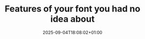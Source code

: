 ---
layout: post
title: "Features of your font you had no idea about"
link: https://sinja.io/blog/get-maximum-out-of-your-font
author: ""
published_date: ""
description: "L’article explore les fonctionnalités souvent méconnues des polices de caractères modernes au-delà des styles classiques. Il met en lumière les capacités avancées du format OpenType, incluant les ornements (swashes), les formes historiques, les ligatures, les fractions, les numéraux tabulaires (alignés verticalement, utiles pour les tableaux), les exposants/indices (ordinals), et bien d’autres."
language: "en"
categories: "articles"
tags: "css font"
og-tags: "css font"
date: "2025-09-04T18:08:02+01:00"
permalink: /:categories/:year/:month/:day/:title/
---